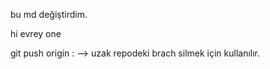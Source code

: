 


bu md değiştirdim.


hi evrey one

git push origin :<branchName> --> uzak repodeki brach silmek için kullanılır.
